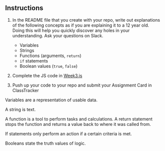 ## Instructions

1. In the README file that you create with your repo, write out explanations of the following concepts as if you are explaining it to a 12 year old.  Doing this will help you quickly discover any holes in your understanding.  Ask your questions on Slack.
		
	* Variables
	* Strings
	* Functions (arguments, `return`)
	* `if` statements
	* Boolean values (`true`, `false`)

2. Complete the JS code in [Week3.js](Week3-JS-I.js)

3. Push up your code to your repo and submit your Assignment Card in ClassTracker


Variables are a representation of usable data.

A string is text.

A function is a tool to perform tasks and calculations. A return statement stops the function and returns a value back to where it was called from.

If statements only perform an action if a certain criteria is met.

Booleans state the truth values of logic.